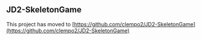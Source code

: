 ## JD2-SkeletonGame

This project has moved to [https://github.com/clempo2/JD2-SkeletonGame](https://github.com/clempo2/JD2-SkeletonGame)
